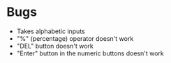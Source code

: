# Bugs

- Takes alphabetic inputs
- "%" (percentage) operator doesn't work
- "DEL" button doesn't work
- "Enter" button in the numeric buttons doesn't work

